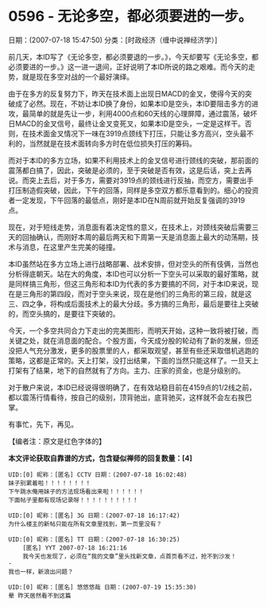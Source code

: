 # 0596 - 无论多空，都必须要进的一步。
日期：(2007-07-18 15:47:50) 分类：[时政经济（缠中说禅经济学）] 



前几天，本ID写了《无论多空，都必须要退的一步。》，今天却要写《无论多空，都必须要进的一步。》这一进一退间，正好说明了本ID所说的路之艰难。而今天的走势，就是现在多空对战的一个最好演绎。



由于在多方的反复努力下，昨天在技术面上出现日MACD的金叉，使得今天的突破成了必然。现在，不妨让本ID换了身份，如果本ID是空头，本ID要阻击多方的进攻，最简单的就是先让一步，利用4000点和60天线的心理屏障，通过震荡，破坏日MACD的金叉信号，最终让金叉变死叉，如果本ID是空头，一定是这样干。否则，在技术面金叉情况下一味在3919点颈线下打压，只能让多方高兴，空头最不利的，当然就是在技术面转向多方时在低位损失打压的筹码。



而对于本ID的多方立场，如果不利用技术上的金叉信号进行颈线的突破，那前面的震荡都白搞了，因此，突破是必须的，至于突破是否有效，这是后话，突上去再说。而突上去后，对于多方，需要对3919点的颈线进行反抽，而空方，需要出手打压制造假突破，因此，下午的回落，同样是多空双方都乐意看到的。细心的投资者一定发现，下午回落的最低点，刚好是本ID在N周前就开始反复强调的3919点。



现在，对于短线走势，消息面有着决定性的意义，在技术上，对颈线突破后需要三天的回抽确认，而刚好本周的最后两天和下周第一天是消息面上最大的动荡期，技术与消息，在这里产生完美的碰撞。



本ID虽然站在多方立场上进行战略部署、战术安排，但对空头的所有伎俩，当然也分析得底朝天。站在大的角度，本ID也可以分析一下空头可以采取的最好策略，就是同样搞三角形，但这三角形和本ID为代表的多方要搞的不同，对于本ID来说，现在是三角形的第四段，而对于空头来说，现在是他们的三角形的第三段，就是这三、四之争，将构成后面技术上的最大分歧。多方搞的三角形，最后是要往上突破的，而空头搞的，是要往下突破的。



今天，一个多空共同合力下走出的完美图形，而明天开始，这种一致将被打破，而关键之处，就在消息面的配合。个股方面，今天成分股的轮动有了新的发展，但还没把人气充分激发，更多的股票里的人，都采取观望，甚至有些还采取借机逃跑的策略，这都是正常的。天上打架，没打出结果，下面的当然只能这样了。一旦天上打架有了结果，地下的自然就有了方向。主力、庄家的资金，也是分级别的。



对于散户来说，本ID已经说得很明确了，在有效站稳目前在4159点的1/2线之前，都以震荡行情看待，按自己的级别，顶背驰出，底背驰买，这样就不会左右挨巴掌。



有事忙，先下，再见。



【编者注：原文是红色字体的】



**本文评论获取自靠谱的方式，包含疑似禅师的回复数量：[4]**




```
UID:[0] 昵称：[匿名] CCTV 日期：(2007-07-18 16:02:48)
妹子别累着啦！！！！！！！！
下午跳水俺用妹子的方法现场看出来啦！！！！！！
下面帖子里都有现场记录呀！！！！！！！！！！
```



```
UID:[0] 昵称：[匿名] 3G 日期：(2007-07-18 16:17:42)
为什么楼主的新帖只能在所有文章里找到，第一页里没有？
```



```
UID:[0] 昵称：[匿名] TT 日期：(2007-07-18 16:30:25)
	[匿名] YYT 2007-07-18 16:21:16 
	我今天也发现了，必须在“我的文章”里头找新文章，点首页看不过，抢不到沙发！  
-
我也一样，新浪出问题？
```



```
UID:[0] 昵称：[匿名] 悠悠悠哉 日期：(2007-07-19 15:35:30)
晕 昨天居然看不到这篇
```



